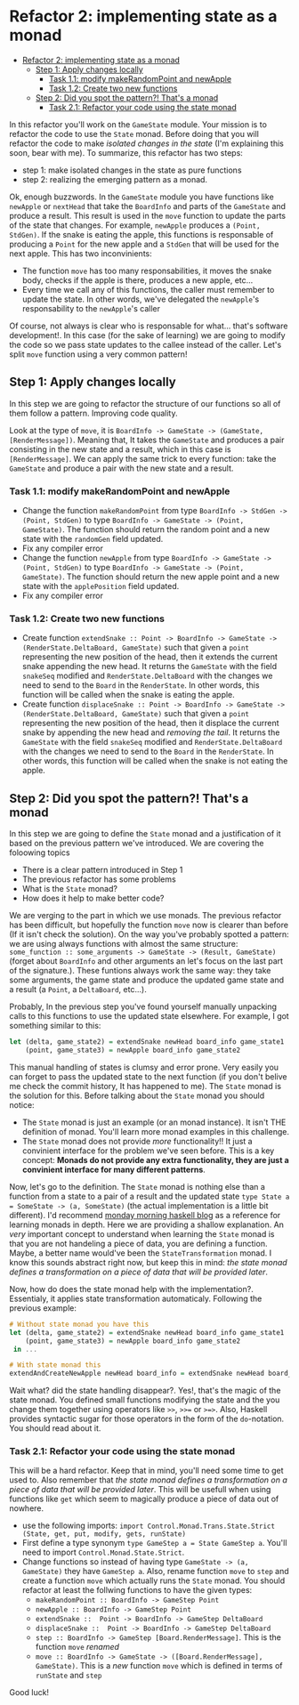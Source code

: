 # Refactor 2: implementing state as a monad

- [Refactor 2: implementing state as a monad](#refactor-2-implementing-state-as-a-monad)
  - [Step 1: Apply changes locally](#step-1-apply-changes-locally)
    - [Task 1.1: modify makeRandomPoint and newApple](#task-11-modify-makerandompoint-and-newapple)
    - [Task 1.2: Create two new functions](#task-12-create-two-new-functions)
  - [Step 2: Did you spot the pattern?! That's a monad](#step-2-did-you-spot-the-pattern-thats-a-monad)
    - [Task 2.1: Refactor your code using the state monad](#task-21-refactor-your-code-using-the-state-monad)

In this refactor you'll work on the `GameState` module. Your mission is to refactor the code to use the `State` monad. Before doing that you will refactor the code to make _isolated changes in the state_ (I'm explaining this soon, bear with me). To summarize, this refactor has two steps:

- step 1: make isolated changes in the state as pure functions
- step 2: realizing the emerging pattern as a monad.

Ok, enough buzzwords. In the `GameState` module you have functions like `newApple` or `nextHead` that take the `BoardInfo` and parts of the `GameState` and produce a result. This result is used in the `move` function to update the parts of the state that changes. For example, `newApple` produces a `(Point, StdGen)`. If the snake is eating the apple, this functions is responsable of producing a `Point` for the new apple and a `StdGen` that will be used for the next apple. This has two inconvinients:

- The function `move` has too many responsabilities, it moves the snake body, checks if the apple is there, produces a new apple, etc...
- Every time we call any of this functions, the caller must remember to update the state. In other words, we've delegated the `newApple`'s responsability to the `newApple`'s caller

Of course, not always is clear who is responsable for what... that's software development!. In this case (for the sake of learning) we are going to modify the code so we pass state updates to the callee instead of the caller. Let's split `move` function using a very common pattern!

## Step 1: Apply changes locally

In this step we are going to refactor the structure of our functions so all of them follow a pattern. Improving code quality.

Look at the type of `move`, it is `BoardInfo -> GameState -> (GameState, [RenderMessage])`. Meaning that, It takes the `GameState` and produces a pair consisting in the new state and a result, which in this case is `[RenderMessage]`. We can apply the same trick to every function: take the `GameState` and produce a pair with the new state and a result.

### Task 1.1: modify makeRandomPoint and newApple

- Change the function `makeRandomPoint` from type `BoardInfo -> StdGen -> (Point, StdGen)` to type `BoardInfo -> GameState -> (Point, GameState)`. The function should return the random point and a new state with the `randomGen` field updated.
- Fix any compiler error
- Change the function `newApple` from type `BoardInfo -> GameState -> (Point, StdGen)` to type `BoardInfo -> GameState -> (Point, GameState)`. The function should return the new apple point and a new state with the `applePosition` field updated.
- Fix any compiler error

### Task 1.2: Create two new functions

- Create function `extendSnake :: Point -> BoardInfo -> GameState -> (RenderState.DeltaBoard, GameState)` such that given a `point` representing the new position of the head, then it extends the current snake appending the new head. It returns the `GameState` with the field `snakeSeq` modified and `RenderState.DeltaBoard` with the changes we need to send to the `Board` in the `RenderState`. In other words, this function will be called when the snake is eating the apple.
- Create function `displaceSnake :: Point -> BoardInfo -> GameState -> (RenderState.DeltaBoard, GameState)` such that given a `point` representing the new position of the head, then it displace the current snake by appending the new head and _removing the tail_. It returns the `GameState` with the field `snakeSeq` modified and `RenderState.DeltaBoard` with the changes we need to send to the `Board` in the `RenderState`. In other words, this function will be called when the snake is not eating the apple.

## Step 2: Did you spot the pattern?! That's a monad

In this step we are going to define the `State` monad and a justification of it based on the previous pattern we've introduced. We are covering the foloowing topics

- There is a clear pattern introduced in Step 1
- The previous refactor has some problems
- What is the `State` monad?
- How does it help to make better code?

We are verging to the part in which we use monads. The previous refactor has been difficult, but hopefully the function `move` now is clearer than before (If it isn't check the solution). On the way you've probably spotted a pattern: we are using always functions with almost the same structure: `some_function :: some_arguments -> GameState -> (Result, GameState)` (forget about `BoardInfo` and other arguments an let's focus on the last part of the signature.). These funtions always work the same way: they take some arguments, the game state and produce the updated game state and a result (a `Point`, a `DeltaBoard`, etc...).

Probably, In the previous step you've found yourself manually unpacking calls to this functions to use the updated state elsewhere. For example, I got something similar to this:

```haskell
let (delta, game_state2) = extendSnake newHead board_info game_state1
    (point, game_state3) = newApple board_info game_state2
```

This manual handling of states is clumsy and error prone. Very easily you can forget to pass the updated state to the next function (if you don't belive me check the commit history, It has happened to me). The `State` monad is the solution for this. Before talking about the `State` monad you should notice:

- The `State` monad is just an example (or an monad instance). It isn't THE definition of monad. You'll learn more monad examples in this challenge.
- The `State` monad does not provide _more_ functionality!! It just a convinient interface for the problem we've seen before. This is a key concept: **Monads do not provide any extra functionality, they are just a convinient interface for many different patterns**.

Now, let's go to the definition. The `State` monad is nothing else than a function from a state to a pair of a result and the updated state `type State a = SomeState -> (a, SomeState)` (the actual implementation is a little bit different). I'd recommend [monday morning haskell blog](https://mmhaskell.com/monads) as a reference for learning monads in depth. Here we are providing a shallow explanation. An _very_ important concept to understand when learning the `State` monad is that you are not handeling a piece of data, you are defining a function. Maybe, a better name would've been the `StateTransformation` monad. I know this sounds abstract right now, but keep this in mind: _the state monad defines a transformation on a piece of data that will be provided later_.

Now, how do does the state monad help with the implementation?. Essentialy, it applies state transformation automaticaly. Following the previous example:

```haskell
# Without state monad you have this
let (delta, game_state2) = extendSnake newHead board_info game_state1
    (point, game_state3) = newApple board_info game_state2
 in ...

# With state monad this
extendAndCreateNewApple newHead board_info = extendSnake newHead board_info >> newApple board_info >> ...
```

Wait what? did the state handling disappear?. Yes!, that's the magic of the state monad. You defined small functions modifying the state and the you change them together using operators like `>>`, `>>=` or `>=>`. Also, Haskell provides syntactic sugar for those operators in the form of the `do`-notation. You should read about it.

### Task 2.1: Refactor your code using the state monad

This will be a hard refactor. Keep that in mind, you'll need some time to get used to. Also remember that _the state monad defines a transformation on a piece of data that will be provided later_. This will be usefull when using functions like `get` which seem to magically produce a piece of data out of nowhere.

- use the following imports: `import Control.Monad.Trans.State.Strict (State, get, put, modify, gets, runState)`
- First define a type synonym `type GameStep a = State GameStep a`. You'll need to import `Control.Monad.State.Strict`.
- Change functions so instead of having type `GameState -> (a, GameState)` they have `GameStep a`. Also, rename function `move` to `step` and create a function `move` which actually runs the `State` monad. You should refactor at least the follwing functions to have the given types:
  - `makeRandomPoint :: BoardInfo -> GameStep Point`
  - `newApple :: BoardInfo -> GameStep Point`
  - `extendSnake ::  Point -> BoardInfo -> GameStep DeltaBoard`
  - `displaceSnake ::  Point -> BoardInfo -> GameStep DeltaBoard`
  - `step :: BoardInfo -> GameStep [Board.RenderMessage]`. This is the function `move` _renamed_
  - `move :: BoardInfo -> GameState -> ([Board.RenderMessage], GameState)`. This is a _new_ function `move` which is defined in terms of `runState` and `step`

Good luck!
